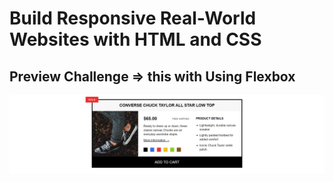 # Build Responsive Real-World Websites with HTML and CSS

## Preview Challenge => this with Using Flexbox

<img src='img/preview-challenge.png' />
